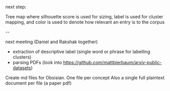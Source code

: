 next step:

Tree map where silhouette score is used for sizing,
label is used for cluster mapping, and
color is used to denote how relevant an entry is to the corpus

--

next meeting (Daniel and Rakshak together)
- extraction of descriptive label (single word or phrase for labelling clusters)
- parsing PDFs (look into https://github.com/mattbierbaum/arxiv-public-datasets)

Create md files for Obsisian. One file per concept
Also a single full plaintext document per file (a paper pdf)
